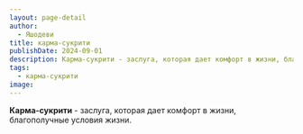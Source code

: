 ```yaml
---
layout: page-detail
author:
  - Яшодеви
title: карма-сукрити
publishDate: 2024-09-01
description: Карма-сукрити - заслуга, которая дает комфорт в жизни, благополучные условия жизни.
tags:
  - карма-сукрити
image:
---
```

**Карма-сукрити** - заслуга, которая дает комфорт в жизни, благополучные условия жизни.

